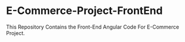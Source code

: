 # E-Commerce-Project-FrontEnd

This Repository Contains the Front-End Angular Code For E-Commerce Project.
